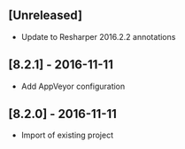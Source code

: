 ## [Unreleased]
- Update to Resharper 2016.2.2 annotations

## [8.2.1] - 2016-11-11
- Add AppVeyor configuration

## [8.2.0] - 2016-11-11
- Import of existing project
